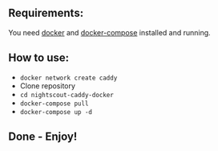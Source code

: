 ## Requirements:

You need  [docker](https://docs.docker.com/engine/install) and [docker-compose](https://docs.docker.com/compose/install) installed and running.

## How to use:

- `docker network create caddy`
- Clone repository
- `cd nightscout-caddy-docker`
- `docker-compose pull`
- `docker-compose up -d`

## Done - Enjoy!
